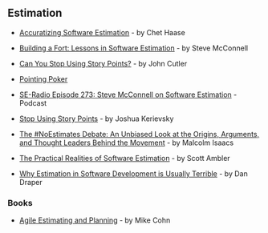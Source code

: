 ## Estimation

- [Accuratizing Software Estimation](https://medium.com/pointer-io/accuratizing-software-estimation-cf81a9e9fd87) - by Chet Haase

- [Building a Fort: Lessons in Software Estimation](http://www.construx.com/10x_Software_Development/Building_a_Fort__Lessons_in_Software_Estimation/) - by Steve McConnell

- [Can You Stop Using Story Points?](https://hackernoon.com/can-you-stop-using-story-points-ac36449ffa10) - by John Cutler

- [Pointing Poker](https://www.pointingpoker.com/)

- [SE-Radio Episode 273: Steve McConnell on Software Estimation](http://www.se-radio.net/2016/11/se-radio-episode-273-steve-mcconnell-on-software-estimation/) - Podcast

- [Stop Using Story Points](https://www.industriallogic.com/blog/stop-using-story-points/) - by  Joshua Kerievsky

- [The #NoEstimates Debate: An Unbiased Look at the Origins, Arguments, and Thought Leaders Behind the Movement](https://techbeacon.com/noestimates-debate-unbiased-look-origins-arguments-thought-leaders-behind-movement) - by Malcolm Isaacs

- [The Practical Realities of Software Estimation](http://www.disciplinedagiledelivery.com/software-guesstimation/) - by Scott Ambler

- [Why Estimation in Software Development is Usually Terrible](https://m.coderdan.co/why-estimation-in-software-development-is-usually-terrible-2d032161bc6) - by Dan Draper

### Books

- [Agile Estimating and Planning](https://www.goodreads.com/book/show/9267.Agile_Estimating_and_Planning) - by Mike Cohn
